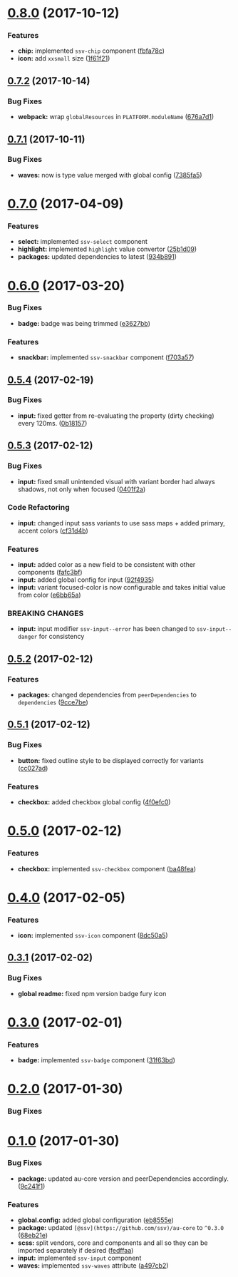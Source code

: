 <a name="0.8.0"></a>
# [0.8.0](https://github.com/sketch7/ssv-au-ui/compare/0.7.0...0.8.0) (2017-10-12)


### Features

* **chip:** implemented `ssv-chip` component ([fbfa78c](https://github.com/sketch7/ssv-au-ui/commit/fbfa78c))
* **icon:** add `xxsmall` size ([1f61f21](https://github.com/sketch7/ssv-au-ui/commit/1f61f21))


<a name="0.7.2"></a>
## [0.7.2](https://github.com/sketch7/ssv-au-ui/compare/0.7.0...0.7.2) (2017-10-14)


### Bug Fixes

* **webpack:** wrap `globalResources` in `PLATFORM.moduleName` ([676a7d1](https://github.com/sketch7/ssv-au-ui/commit/676a7d1))



<a name="0.7.1"></a>
## [0.7.1](https://github.com/sketch7/ssv-au-ui/compare/0.7.0...0.7.1) (2017-10-11)


### Bug Fixes

* **waves:** now is type value merged with global config ([7385fa5](https://github.com/sketch7/ssv-au-ui/commit/7385fa5))



<a name="0.7.0"></a>
# [0.7.0](https://github.com/sketch7/ssv-au-ui/compare/0.6.0...v0.7.0) (2017-04-09)


### Features

* **select:** implemented `ssv-select` component
* **highlight:** implemented `highlight` value convertor ([25b1d09](https://github.com/sketch7/ssv-au-ui/commit/25b1d09))
* **packages:** updated dependencies to latest ([934b891](https://github.com/sketch7/ssv-au-ui/commit/934b891))



<a name="0.6.0"></a>
# [0.6.0](https://github.com/sketch7/ssv-au-ui/compare/0.5.4...0.6.0) (2017-03-20)


### Bug Fixes

* **badge:** badge was being trimmed ([e3627bb](https://github.com/sketch7/ssv-au-ui/commit/e3627bb))


### Features

* **snackbar:** implemented `ssv-snackbar` component ([f703a57](https://github.com/sketch7/ssv-au-ui/commit/f703a57))



<a name="0.5.4"></a>
## [0.5.4](https://github.com/sketch7/ssv-au-ui/compare/0.5.3...0.5.4) (2017-02-19)


### Bug Fixes

* **input:** fixed getter from re-evaluating the property (dirty checking) every 120ms. ([0b18157](https://github.com/sketch7/ssv-au-ui/commit/0b18157))



<a name="0.5.3"></a>
## [0.5.3](https://github.com/sketch7/ssv-au-ui/compare/0.5.2...0.5.3) (2017-02-12)


### Bug Fixes

* **input:** fixed small unintended visual with variant border had always shadows, not only when focused ([0401f2a](https://github.com/sketch7/ssv-au-ui/commit/0401f2a))


### Code Refactoring

* **input:** changed input sass variants to use sass maps + added primary, accent colors ([cf31d4b](https://github.com/sketch7/ssv-au-ui/commit/cf31d4b))


### Features

* **input:** added color as a new field to be consistent with other components ([fafc3bf](https://github.com/sketch7/ssv-au-ui/commit/fafc3bf))
* **input:** added global config for input ([92f4935](https://github.com/sketch7/ssv-au-ui/commit/92f4935))
* **input:** variant focused-color is now configurable and takes initial value from color ([e6bb65a](https://github.com/sketch7/ssv-au-ui/commit/e6bb65a))


### BREAKING CHANGES

* **input:** input modifier `ssv-input--error` has been changed to `ssv-input--danger` for consistency



<a name="0.5.2"></a>
## [0.5.2](https://github.com/sketch7/ssv-au-ui/compare/0.5.1...0.5.2) (2017-02-12)


### Features

* **packages:** changed dependencies from `peerDependencies` to `dependencies` ([9cce7be](https://github.com/sketch7/ssv-au-ui/commit/9cce7be))



<a name="0.5.1"></a>
## [0.5.1](https://github.com/sketch7/ssv-au-ui/compare/0.5.0...0.5.1) (2017-02-12)


### Bug Fixes

* **button:** fixed outline style to be displayed correctly for variants ([cc027ad](https://github.com/sketch7/ssv-au-ui/commit/cc027ad))


### Features

* **checkbox:** added checkbox global config ([4f0efc0](https://github.com/sketch7/ssv-au-ui/commit/4f0efc0))



<a name="0.5.0"></a>
# [0.5.0](https://github.com/sketch7/ssv-au-ui/compare/0.4.0...0.5.0) (2017-02-12)


### Features

* **checkbox:** implemented `ssv-checkbox` component ([ba48fea](https://github.com/sketch7/ssv-au-ui/commit/ba48fea))



<a name="0.4.0"></a>
# [0.4.0](https://github.com/sketch7/ssv-au-ui/compare/0.3.1...0.4.0) (2017-02-05)


### Features

* **icon:** implemented `ssv-icon` component ([8dc50a5](https://github.com/sketch7/ssv-au-ui/commit/8dc50a5))



<a name="0.3.1"></a>
## [0.3.1](https://github.com/sketch7/ssv-au-ui/compare/0.3.0...0.3.1) (2017-02-02)

### Bug Fixes

* **global readme:** fixed npm version badge fury icon

<a name="0.3.0"></a>
# [0.3.0](https://github.com/sketch7/ssv-au-ui/compare/0.2.0...0.3.0) (2017-02-01)


### Features

* **badge:** implemented `ssv-badge` component ([31f63bd](https://github.com/sketch7/ssv-au-ui/commit/31f63bd))


<a name="0.2.0"></a>
# [0.2.0](https://github.com/sketch7/ssv-au-ui/compare/0.1.0...0.2.0) (2017-01-30)

### Bug Fixes

<a name="0.1.0"></a>
# [0.1.0](https://github.com/sketch7/ssv-au-ui/compare/c1887ba...0.1.0) (2017-01-30)


### Bug Fixes

* **package:** updated au-core version and peerDependencies accordingly. ([9c241f1](https://github.com/sketch7/ssv-au-ui/commit/9c241f1))


### Features

* **global.config:** added global configuration ([eb8555e](https://github.com/sketch7/ssv-au-ui/commit/eb8555e))
* **package:** updated `[@ssv](https://github.com/ssv)/au-core` to `^0.3.0` ([68eb21e](https://github.com/sketch7/ssv-au-ui/commit/68eb21e))
* **scss:** split vendors, core and components and all so they can be imported separately if desired ([fedffaa](https://github.com/sketch7/ssv-au-ui/commit/fedffaa))
* **input:** implemented `ssv-input` component
* **waves:** implemented `ssv-waves` attribute ([a497cb2](https://github.com/sketch7/ssv-au-ui/commit/a497cb2))
